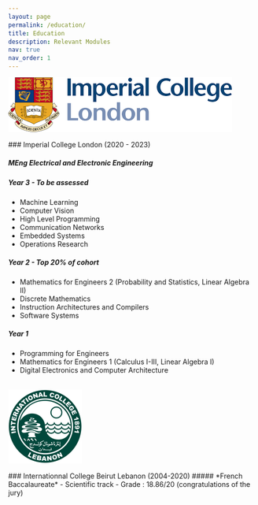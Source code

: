 ```yaml
---
layout: page
permalink: /education/
title: Education
description: Relevant Modules
nav: true
nav_order: 1
---
```

<!-- <p style="text-align: left"><img src="../assets/img/mit_resize.png"></p>
### Massachusetts Institute of Technology (MIT) (2023 - 2024)

##### *MEng Electronic and Information Engineering*  

##### Exchange Year (Year 4) (To be completed)
- Machine Learning
- Quantitative Methods for Natural Language Processing
- Dynamic Programming and Reinforcement Learning
-  Final Year Project under the supervision of Dr. Mardavij Roozbehani
titled "Reinforcement Learning for Predicting and Shaping Electricity Demand of
Electric Vehicles"
<br/><br/> -->

<p style="text-align: left"><img src="../assets/img/IC2.png"></p>
### Imperial College London (2020 - 2023)

##### *MEng Electrical and Electronic Engineering* 
##### Year 3 - To be assessed
- Machine Learning
- Computer Vision
- High Level Programming
- Communication Networks
- Embedded Systems
- Operations Research

##### Year 2 - Top 20% of cohort
- Mathematics for Engineers 2 (Probability and Statistics, Linear Algebra II)
- Discrete Mathematics
- Instruction Architectures and Compilers
- Software Systems

##### Year 1 
- Programming for Engineers
- Mathematics for Engineers 1 (Calculus I-III, Linear Algebra I)
- Digital Electronics and Computer Architecture
<br/><br/>

<p style="text-align: left"><img src="../assets/img/IC4.png"></p>
### Internationnal College Beirut Lebanon (2004-2020)
##### *French Baccalaureate*
- Scientific track 
- Grade : 18.86/20 (congratulations of the jury)